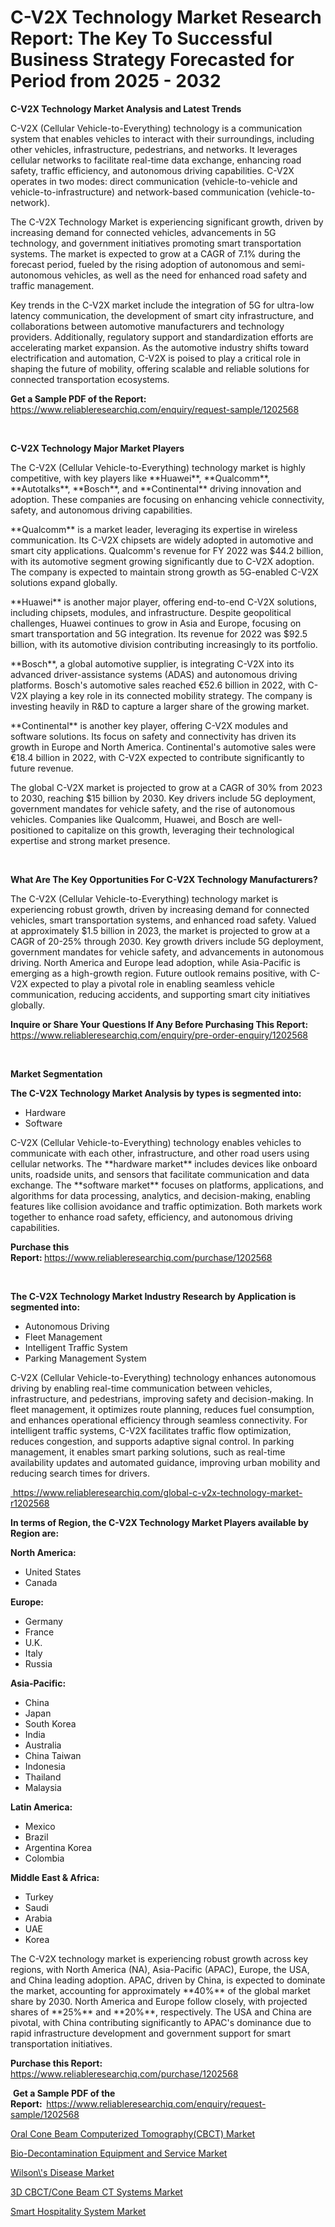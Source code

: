 <p><h1>C-V2X Technology Market Research Report: The Key To Successful Business Strategy Forecasted for Period from 2025 - 2032</h1></p><p><strong>C-V2X Technology Market Analysis and Latest Trends</strong></p>
<p><p>C-V2X (Cellular Vehicle-to-Everything) technology is a communication system that enables vehicles to interact with their surroundings, including other vehicles, infrastructure, pedestrians, and networks. It leverages cellular networks to facilitate real-time data exchange, enhancing road safety, traffic efficiency, and autonomous driving capabilities. C-V2X operates in two modes: direct communication (vehicle-to-vehicle and vehicle-to-infrastructure) and network-based communication (vehicle-to-network).</p><p>The C-V2X Technology Market is experiencing significant growth, driven by increasing demand for connected vehicles, advancements in 5G technology, and government initiatives promoting smart transportation systems. The market is expected to grow at a CAGR of 7.1% during the forecast period, fueled by the rising adoption of autonomous and semi-autonomous vehicles, as well as the need for enhanced road safety and traffic management.</p><p>Key trends in the C-V2X market include the integration of 5G for ultra-low latency communication, the development of smart city infrastructure, and collaborations between automotive manufacturers and technology providers. Additionally, regulatory support and standardization efforts are accelerating market expansion. As the automotive industry shifts toward electrification and automation, C-V2X is poised to play a critical role in shaping the future of mobility, offering scalable and reliable solutions for connected transportation ecosystems.</p></p>
<p><strong>Get a Sample PDF of the Report:&nbsp;</strong> <a href="https://www.reliableresearchiq.com/enquiry/request-sample/1202568?utm_campaign=1137&utm_medium=2&utm_source=Github&utm_content=ia&utm_term=20012025&utm_id=c-v2x-technology">https://www.reliableresearchiq.com/enquiry/request-sample/1202568</a></p>
<p>&nbsp;</p>
<p><strong>C-V2X Technology Major Market Players</strong></p>
<p><p>The C-V2X (Cellular Vehicle-to-Everything) technology market is highly competitive, with key players like **Huawei**, **Qualcomm**, **Autotalks**, **Bosch**, and **Continental** driving innovation and adoption. These companies are focusing on enhancing vehicle connectivity, safety, and autonomous driving capabilities.</p><p>**Qualcomm** is a market leader, leveraging its expertise in wireless communication. Its C-V2X chipsets are widely adopted in automotive and smart city applications. Qualcomm's revenue for FY 2022 was $44.2 billion, with its automotive segment growing significantly due to C-V2X adoption. The company is expected to maintain strong growth as 5G-enabled C-V2X solutions expand globally.</p><p>**Huawei** is another major player, offering end-to-end C-V2X solutions, including chipsets, modules, and infrastructure. Despite geopolitical challenges, Huawei continues to grow in Asia and Europe, focusing on smart transportation and 5G integration. Its revenue for 2022 was $92.5 billion, with its automotive division contributing increasingly to its portfolio.</p><p>**Bosch**, a global automotive supplier, is integrating C-V2X into its advanced driver-assistance systems (ADAS) and autonomous driving platforms. Bosch's automotive sales reached €52.6 billion in 2022, with C-V2X playing a key role in its connected mobility strategy. The company is investing heavily in R&D to capture a larger share of the growing market.</p><p>**Continental** is another key player, offering C-V2X modules and software solutions. Its focus on safety and connectivity has driven its growth in Europe and North America. Continental's automotive sales were €18.4 billion in 2022, with C-V2X expected to contribute significantly to future revenue.</p><p>The global C-V2X market is projected to grow at a CAGR of 30% from 2023 to 2030, reaching $15 billion by 2030. Key drivers include 5G deployment, government mandates for vehicle safety, and the rise of autonomous vehicles. Companies like Qualcomm, Huawei, and Bosch are well-positioned to capitalize on this growth, leveraging their technological expertise and strong market presence.</p></p>
<p>&nbsp;</p>
<p><strong>What Are The Key Opportunities For C-V2X Technology Manufacturers?</strong></p>
<p><p>The C-V2X (Cellular Vehicle-to-Everything) technology market is experiencing robust growth, driven by increasing demand for connected vehicles, smart transportation systems, and enhanced road safety. Valued at approximately $1.5 billion in 2023, the market is projected to grow at a CAGR of 20-25% through 2030. Key growth drivers include 5G deployment, government mandates for vehicle safety, and advancements in autonomous driving. North America and Europe lead adoption, while Asia-Pacific is emerging as a high-growth region. Future outlook remains positive, with C-V2X expected to play a pivotal role in enabling seamless vehicle communication, reducing accidents, and supporting smart city initiatives globally.</p></p>
<p><strong>Inquire or Share Your Questions If Any Before Purchasing This Report:</strong> <a href="https://www.reliableresearchiq.com/enquiry/pre-order-enquiry/1202568?utm_campaign=1137&utm_medium=2&utm_source=Github&utm_content=ia&utm_term=20012025&utm_id=c-v2x-technology">https://www.reliableresearchiq.com/enquiry/pre-order-enquiry/1202568</a></p>
<p>&nbsp;</p>
<p><strong>Market Segmentation</strong></p>
<p><strong>The C-V2X Technology Market Analysis by types is segmented into:</strong></p>
<p><ul><li>Hardware</li><li>Software</li></ul></p>
<p><p>C-V2X (Cellular Vehicle-to-Everything) technology enables vehicles to communicate with each other, infrastructure, and other road users using cellular networks. The **hardware market** includes devices like onboard units, roadside units, and sensors that facilitate communication and data exchange. The **software market** focuses on platforms, applications, and algorithms for data processing, analytics, and decision-making, enabling features like collision avoidance and traffic optimization. Both markets work together to enhance road safety, efficiency, and autonomous driving capabilities.</p></p>
<p><strong>Purchase this Report:&nbsp;</strong><a href="https://www.reliableresearchiq.com/purchase/1202568?utm_campaign=1137&utm_medium=2&utm_source=Github&utm_content=ia&utm_term=20012025&utm_id=c-v2x-technology">https://www.reliableresearchiq.com/purchase/1202568</a></p>
<p>&nbsp;</p>
<p><strong>The C-V2X Technology Market Industry Research by Application is segmented into:</strong></p>
<p><ul><li>Autonomous Driving</li><li>Fleet Management</li><li>Intelligent Traffic System</li><li>Parking Management System</li></ul></p>
<p><p>C-V2X (Cellular Vehicle-to-Everything) technology enhances autonomous driving by enabling real-time communication between vehicles, infrastructure, and pedestrians, improving safety and decision-making. In fleet management, it optimizes route planning, reduces fuel consumption, and enhances operational efficiency through seamless connectivity. For intelligent traffic systems, C-V2X facilitates traffic flow optimization, reduces congestion, and supports adaptive signal control. In parking management, it enables smart parking solutions, such as real-time availability updates and automated guidance, improving urban mobility and reducing search times for drivers.</p></p>
<p><a href="https://www.reliableresearchiq.com/global-c-v2x-technology-market-r1202568?utm_campaign=1137&utm_medium=2&utm_source=Github&utm_content=ia&utm_term=20012025&utm_id=c-v2x-technology">&nbsp;https://www.reliableresearchiq.com/global-c-v2x-technology-market-r1202568</a></p>
<p><strong>In terms of Region, the C-V2X Technology Market Players available by Region are:</strong></p>
<p>
    <p> <strong> North America: </strong>
        <ul>
            <li>United States</li>
            <li>Canada</li>
        </ul>
        </p> 
    <p> <strong> Europe: </strong>
        <ul>
            <li>Germany</li>
            <li>France</li>
            <li>U.K.</li>
            <li>Italy</li>
            <li>Russia</li>
        </ul>
        </p> 
    <p> <strong> Asia-Pacific: </strong>
        <ul>
            <li>China</li>
            <li>Japan</li>
            <li>South Korea</li>
            <li>India</li>
            <li>Australia</li>
            <li>China Taiwan</li>
            <li>Indonesia</li>
            <li>Thailand</li>
            <li>Malaysia</li>
        </ul>
        </p> 
    <p> <strong> Latin America: </strong>
        <ul>
            <li>Mexico</li>
            <li>Brazil</li>
            <li>Argentina Korea</li>
            <li>Colombia</li>
        </ul>
        </p> 
    <p> <strong> Middle East & Africa: </strong>
        <ul>
            <li>Turkey</li>
            <li>Saudi</li>
            <li>Arabia</li>
            <li>UAE</li>
            <li>Korea</li>
        </ul>
    </p>
    </p>
<p><p>The C-V2X technology market is experiencing robust growth across key regions, with North America (NA), Asia-Pacific (APAC), Europe, the USA, and China leading adoption. APAC, driven by China, is expected to dominate the market, accounting for approximately **40%** of the global market share by 2030. North America and Europe follow closely, with projected shares of **25%** and **20%**, respectively. The USA and China are pivotal, with China contributing significantly to APAC's dominance due to rapid infrastructure development and government support for smart transportation initiatives.</p></p>
<p><strong>Purchase this Report: </strong><a href="https://www.reliableresearchiq.com/purchase/1202568?utm_campaign=1137&utm_medium=2&utm_source=Github&utm_content=ia&utm_term=20012025&utm_id=c-v2x-technology">https://www.reliableresearchiq.com/purchase/1202568</a></p>
<p>&nbsp;<strong>Get a Sample PDF of the Report:&nbsp;&nbsp;</strong><a href="https://www.reliableresearchiq.com/enquiry/request-sample/1202568?utm_campaign=1137&utm_medium=2&utm_source=Github&utm_content=ia&utm_term=20012025&utm_id=c-v2x-technology">https://www.reliableresearchiq.com/enquiry/request-sample/1202568</a></p>
<p><strong></strong></p>
<p><p><a href="https://www.linkedin.com/pulse/forecasted-growth-key-players-oral-cone-beam-computerized-tomographycbct-xp7he?utm_campaign=1137&utm_medium=2&utm_source=Github&utm_content=ia&utm_term=20012025&utm_id=c-v2x-technology">Oral Cone Beam Computerized Tomography(CBCT) Market</a></p><p><a href="https://github.com/krinerstormy331/Market-Research-Report-List-1/blob/main/bio-decontamination-equipment-and-service-market.md?utm_campaign=1137&utm_medium=2&utm_source=Github&utm_content=ia&utm_term=20012025&utm_id=c-v2x-technology">Bio-Decontamination Equipment and Service Market</a></p><p><a href="https://github.com/suleimannichelle7/Market-Research-Report-List-1/blob/main/wilsons-disease-market.md?utm_campaign=1137&utm_medium=2&utm_source=Github&utm_content=ia&utm_term=20012025&utm_id=c-v2x-technology">Wilson\'s Disease Market</a></p><p><a href="https://www.linkedin.com/pulse/assessing-3d-cbctcone-beam-ct-systems-market-segmentation-type-espnf?utm_campaign=1137&utm_medium=2&utm_source=Github&utm_content=ia&utm_term=20012025&utm_id=c-v2x-technology">3D CBCT/Cone Beam CT Systems Market</a></p><p><a href="https://www.linkedin.com/pulse/smart-hospitality-system-market-analysis-qualitative-quantitative-yfe0c?utm_campaign=1137&utm_medium=2&utm_source=Github&utm_content=ia&utm_term=20012025&utm_id=c-v2x-technology">Smart Hospitality System Market</a></p></p>